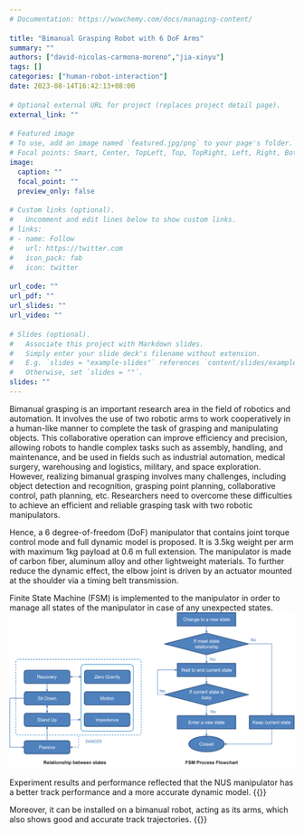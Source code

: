 ```yaml
---
# Documentation: https://wowchemy.com/docs/managing-content/

title: "Bimanual Grasping Robot with 6 DoF Arms"
summary: ""
authors: ["david-nicolas-carmona-moreno","jia-xinyu"]
tags: []
categories: ["human-robot-interaction"]
date: 2023-08-14T16:42:13+08:00

# Optional external URL for project (replaces project detail page).
external_link: ""

# Featured image
# To use, add an image named `featured.jpg/png` to your page's folder.
# Focal points: Smart, Center, TopLeft, Top, TopRight, Left, Right, BottomLeft, Bottom, BottomRight.
image:
  caption: ""
  focal_point: ""
  preview_only: false

# Custom links (optional).
#   Uncomment and edit lines below to show custom links.
# links:
# - name: Follow
#   url: https://twitter.com
#   icon_pack: fab
#   icon: twitter

url_code: ""
url_pdf: ""
url_slides: ""
url_video: ""

# Slides (optional).
#   Associate this project with Markdown slides.
#   Simply enter your slide deck's filename without extension.
#   E.g. `slides = "example-slides"` references `content/slides/example-slides.md`.
#   Otherwise, set `slides = ""`.
slides: ""
---
```


Bimanual grasping is an important research area in the field of robotics and automation. It involves the use of two robotic arms to work cooperatively in a human-like manner to complete the task of grasping and manipulating objects. This collaborative operation can improve efficiency and precision, allowing robots to handle complex tasks such as assembly, handling, and maintenance, and be used in fields such as industrial automation, medical surgery, warehousing and logistics, military, and space exploration. However, realizing bimanual grasping involves many challenges, including object detection and recognition, grasping point planning, collaborative control, path planning, etc. Researchers need to overcome these difficulties to achieve an efficient and reliable grasping task with two robotic manipulators. 

Hence, a 6 degree-of-freedom (DoF) manipulator that contains joint torque control mode and full dynamic model is proposed. It is 3.5kg weight per arm with maximum 1kg payload at 0.6 m full extension. The manipulator is made of carbon fiber, aluminum alloy and other lightweight materials. To further reduce the dynamic effect, the elbow joint is driven by an actuator mounted at the shoulder via a timing belt transmission.

Finite State Machine (FSM) is implemented to the manipulator in order to manage all states of the manipulator in case of any unexpected states.
![Finite State Machine](FMS.png "" )

Experiment results and performance reflected that the NUS manipulator has a better track performance and a more accurate dynamic model.
{{<youtube nXf1B0uxD3E>}} 

Moreover, it can be installed on a bimanual robot, acting as its arms, which also shows good and accurate track trajectories.
{{<youtube daFyezByKss>}} 
